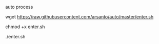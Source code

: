 auto process

wget https://raw.githubusercontent.com/arsanto/auto/master/enter.sh

chmod +x enter.sh

./enter.sh
